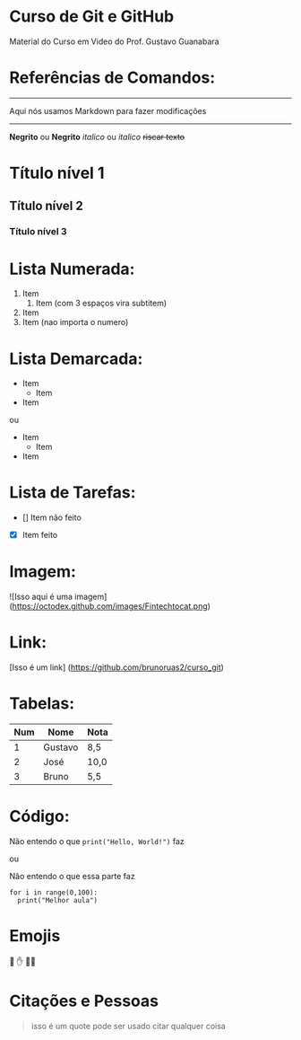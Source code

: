 # Curso de Git e GitHub
 Material do Curso em Video do Prof. Gustavo Guanabara

# Referências de Comandos:
---
Aqui nós usamos Markdown para fazer modificações
***

**Negrito** ou __Negrito__
*italico* ou _italico_
~~riscar texto~~

# Título nível 1
## Título nível 2
### Título nível 3

# Lista Numerada:
1. Item
   1. Item (com 3 espaços vira subtitem)
3. Item
5. Item (nao importa o numero)


# Lista Demarcada:
* Item
   * Item
* Item

ou

- Item
   - Item
- Item

# Lista de Tarefas:
- [] Item não feito
- [x] Item feito

# Imagem:
![Isso aqui é uma imagem] (https://octodex.github.com/images/Fintechtocat.png)

# Link:
[Isso é um link] (https://github.com/brunoruas2/curso_git)


# Tabelas:
Num | Nome | Nota
---|---|---
1|Gustavo|8,5
2|José|10,0
3|Bruno|5,5

# Código:
Não entendo o que `print("Hello, World!")` faz

ou

Não entendo o que essa parte faz

``` 
for i in range(0,100):
  print("Melhor aula")

```

# Emojis
:vulcan_salute:
:hand:
:service_dog:

# Citações e Pessoas
> isso é um quote
> pode ser usado citar qualquer coisa